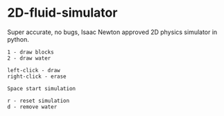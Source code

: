 # 2D-fluid-simulator
Super accurate, no bugs, Isaac Newton approved 2D physics simulator in python. 

    1 - draw blocks
    2 - draw water

    left-click - draw
    right-click - erase

    Space start simulation

    r - reset simulation
    d - remove water
